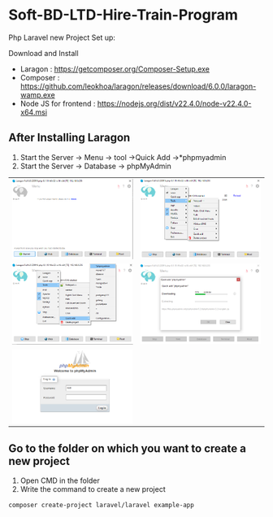 # Soft-BD-LTD-Hire-Train-Program

Php Laravel new Project Set up:

Download and Install
- Laragon               : https://getcomposer.org/Composer-Setup.exe
- Composer              : https://github.com/leokhoa/laragon/releases/download/6.0.0/laragon-wamp.exe
- Node JS for frontend  : https://nodejs.org/dist/v22.4.0/node-v22.4.0-x64.msi

## After Installing Laragon 
1. Start the Server -> Menu -> tool ->Quick Add ->*phpmyadmin
2. Start the Server -> Database -> phpMyAdmin

<table>
    <tr>
        <td> <img src="./img/laragon_start_1.png" alt="Laragon1" /> </td>
        <td> <img src="./img/laragon_start_2.png" alt="Laragon2" /> </td>
    </tr>
    <tr>
        <td> <img src="./img/laragon_start_3.png" alt="Laragon1" /> </td>
        <td> <img src="./img/laragon_start_4.png" alt="Laragon2" /> </td>
    </tr>
    <tr>
        <td> <img src="./img/phpmyadmin_log_in.png" alt="Laragon1" /> </td>
    </tr>

</table>



## Go to the folder on which you want to create a new project

1. Open CMD in the folder
2. Write the command to create a new project

```bash
composer create-project laravel/laravel example-app

